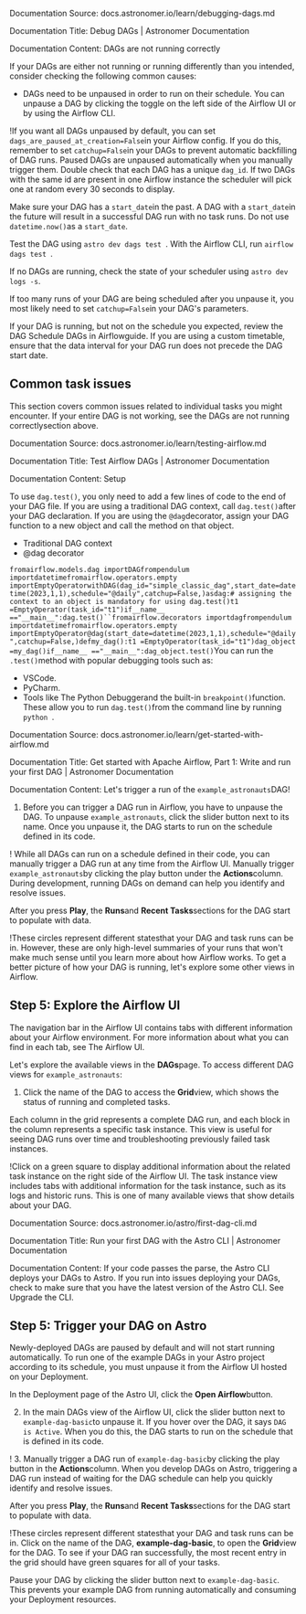 Documentation Source:
docs.astronomer.io/learn/debugging-dags.md

Documentation Title:
Debug DAGs | Astronomer Documentation

Documentation Content:
DAGs are not running correctly​

If your DAGs are either not running or running differently than you intended, consider checking the following common causes:

* DAGs need to be unpaused in order to run on their schedule. You can unpause a DAG by clicking the toggle on the left side of the Airflow UI or by using the Airflow CLI.

!If you want all DAGs unpaused by default, you can set `dags_are_paused_at_creation=False`in your Airflow config. If you do this, remember to set `catchup=False`in your DAGs to prevent automatic backfilling of DAG runs. Paused DAGs are unpaused automatically when you manually trigger them.
Double check that each DAG has a unique `dag_id`. If two DAGs with the same id are present in one Airflow instance the scheduler will pick one at random every 30 seconds to display.

Make sure your DAG has a `start_date`in the past. A DAG with a `start_date`in the future will result in a successful DAG run with no task runs. Do not use `datetime.now()`as a `start_date`.

Test the DAG using `astro dev dags test `. With the Airflow CLI, run `airflow dags test `.

If no DAGs are running, check the state of your scheduler
using `astro dev logs -s`.

If too many runs of your DAG are being scheduled after you unpause it, you most likely need to set `catchup=False`in your DAG's parameters.


If your DAG is running, but not on the schedule you expected, review the DAG Schedule DAGs in Airflowguide. If you are using a custom timetable, ensure that the data interval for your DAG run does not precede the DAG start date.

Common task issues​
-------------------

This section covers common issues related to individual tasks you might encounter. If your entire DAG is not working, see the DAGs are not running correctlysection above.



Documentation Source:
docs.astronomer.io/learn/testing-airflow.md

Documentation Title:
Test Airflow DAGs | Astronomer Documentation

Documentation Content:
Setup​

To use `dag.test()`, you only need to add a few lines of code to the end of your DAG file. If you are using a traditional DAG context, call `dag.test()`after your DAG declaration. If you are using the `@dag`decorator, assign your DAG function to a new object and call the method on that object.

* Traditional DAG context
* @dag decorator

`fromairflow.models.dag importDAGfrompendulum importdatetimefromairflow.operators.empty importEmptyOperatorwithDAG(dag_id="simple_classic_dag",start_date=datetime(2023,1,1),schedule="@daily",catchup=False,)asdag:# assigning the context to an object is mandatory for using dag.test()t1 =EmptyOperator(task_id="t1")if__name__ =="__main__":dag.test()``fromairflow.decorators importdagfrompendulum importdatetimefromairflow.operators.empty importEmptyOperator@dag(start_date=datetime(2023,1,1),schedule="@daily",catchup=False,)defmy_dag():t1 =EmptyOperator(task_id="t1")dag_object =my_dag()if__name__ =="__main__":dag_object.test()`You can run the `.test()`method with popular debugging tools such as:

* VSCode.
* PyCharm.
* Tools like The Python Debuggerand the built-in `breakpoint()`function. These allow you to run `dag.test()`from the command line by running `python `.



Documentation Source:
docs.astronomer.io/learn/get-started-with-airflow.md

Documentation Title:
Get started with Apache Airflow, Part 1: Write and run your first DAG | Astronomer Documentation

Documentation Content:
Let's trigger a run of the `example_astronauts`DAG!

1. Before you can trigger a DAG run in Airflow, you have to unpause the DAG. To unpause `example_astronauts`, click the slider button next to its name. Once you unpause it, the DAG starts to run on the schedule defined in its code.

!
While all DAGs can run on a schedule defined in their code, you can manually trigger a DAG run at any time from the Airflow UI. Manually trigger `example_astronauts`by clicking the play button under the **Actions**column. During development, running DAGs on demand can help you identify and resolve issues.


After you press **Play**, the **Runs**and **Recent Tasks**sections for the DAG start to populate with data.

!These circles represent different statesthat your DAG and task runs can be in. However, these are only high-level summaries of your runs that won't make much sense until you learn more about how Airflow works. To get a better picture of how your DAG is running, let's explore some other views in Airflow.

Step 5: Explore the Airflow UI​
-------------------------------

The navigation bar in the Airflow UI contains tabs with different information about your Airflow environment. For more information about what you can find in each tab, see The Airflow UI.

Let's explore the available views in the **DAGs**page. To access different DAG views for `example_astronauts`:

1. Click the name of the DAG to access the **Grid**view, which shows the status of running and completed tasks.

Each column in the grid represents a complete DAG run, and each block in the column represents a specific task instance. This view is useful for seeing DAG runs over time and troubleshooting previously failed task instances.

!Click on a green square to display additional information about the related task instance on the right side of the Airflow UI. The task instance view includes tabs with additional information for the task instance, such as its logs and historic runs. This is one of many available views that show details about your DAG.



Documentation Source:
docs.astronomer.io/astro/first-dag-cli.md

Documentation Title:
Run your first DAG with the Astro CLI | Astronomer Documentation

Documentation Content:
If your code passes the parse, the Astro CLI deploys your DAGs to Astro. If you run into issues deploying your DAGs, check to make sure that you have the latest version of the Astro CLI. See Upgrade the CLI.

Step 5: Trigger your DAG on Astro​
----------------------------------

Newly-deployed DAGs are paused by default and will not start running automatically. To run one of the example DAGs in your Astro project according to its schedule, you must unpause it from the Airflow UI hosted on your Deployment.

In the Deployment page of the Astro UI, click the **Open Airflow**button.

2. In the main DAGs view of the Airflow UI, click the slider button next to `example-dag-basic`to unpause it. If you hover over the DAG, it says `DAG is Active`. When you do this, the DAG starts to run on the schedule that is defined in its code.

!
3. Manually trigger a DAG run of `example-dag-basic`by clicking the play button in the **Actions**column. When you develop DAGs on Astro, triggering a DAG run instead of waiting for the DAG schedule can help you quickly identify and resolve issues.

After you press **Play**, the **Runs**and **Recent Tasks**sections for the DAG start to populate with data.

!These circles represent different statesthat your DAG and task runs can be in.
Click on the name of the DAG, **example-dag-basic**, to open the **Grid**view for the DAG. To see if your DAG ran successfully, the most recent entry in the grid should have green squares for all of your tasks.

Pause your DAG by clicking the slider button next to `example-dag-basic`. This prevents your example DAG from running automatically and consuming your Deployment resources.



